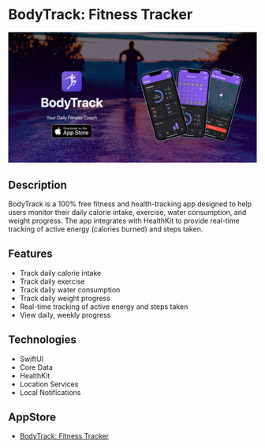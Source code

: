 # BodyTrack: Fitness Tracker

<!-- add the assets/img/og-image.jpg -->
![BodyTrack: Fitness Tracker](./assets/img/og-image.jpg)

## Description
BodyTrack is a 100% free fitness and health-tracking app designed to help users monitor their daily calorie intake, exercise, water consumption, and weight progress. The app integrates with HealthKit to provide real-time tracking of active energy (calories burned) and steps taken.

## Features
- Track daily calorie intake
- Track daily exercise
- Track daily water consumption
- Track daily weight progress
- Real-time tracking of active energy and steps taken
- View daily, weekly progress

## Technologies
- SwiftUI
- Core Data
- HealthKit
- Location Services
- Local Notifications

## AppStore
- [BodyTrack: Fitness Tracker](https://apps.apple.com/us/app/bodytrack-fitness-tracker/id6742031983)
